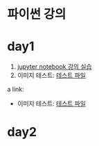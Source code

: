 # 파이썬 강의


# day1

1. [jupyter notebook 강의 실습](1-01JupyterNotebook.ipynb)
2. 이미지 테스트: [테스트 파일](test.md)


a link:
- 이미지 테스트: <a href='test.md'>테스트 파일</a>


# day2
